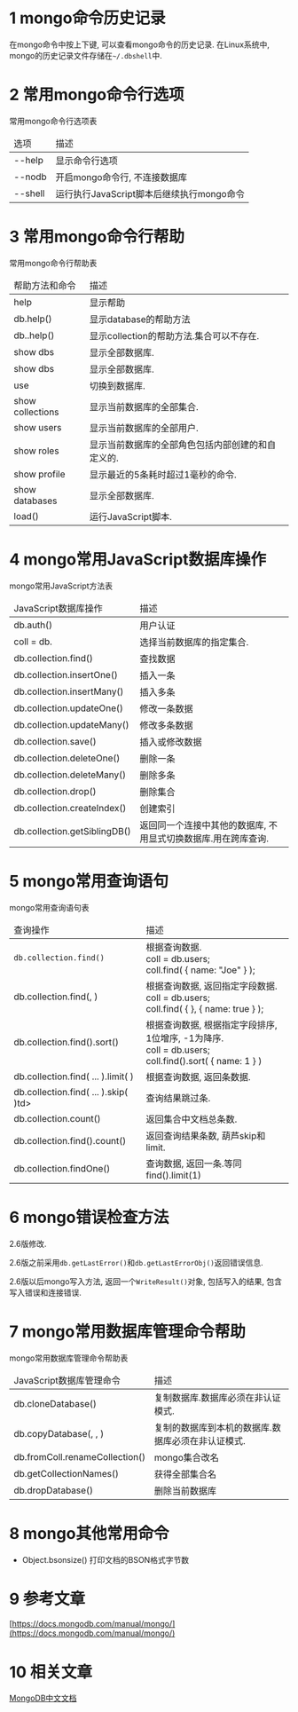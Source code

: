 1 mongo命令历史记录
===

在mongo命令中按上下键, 可以查看mongo命令的历史记录. 在Linux系统中, mongo的历史记录文件存储在`~/.dbshell`中.

2 常用mongo命令行选项
===

常用mongo命令行选项表
<table class="table table-bordered table-responsive text-center">
	<thead>
		<tr class="info">
			<td>选项</td>
			<td>描述</td>
		</tr>
	</thead>
	<tbody>
	<tr>
		<td>--help</td>
		<td>显示命令行选项</td>
	</tr>
	<tr>
		<td>--nodb</td>
		<td>开启mongo命令行, 不连接数据库</td>
	</tr>
	<tr>
		<td>--shell</td>
		<td>运行执行JavaScript脚本后继续执行mongo命令</td>
	</tr>
	</tbody>
</table>

3 常用mongo命令行帮助
===
常用mongo命令行帮助表
<table class="table table-bordered table-responsive text-center">
	<thead>
		<tr class="info">
			<td>帮助方法和命令</td>
			<td>描述</td>
		</tr>
	</thead>
	<tbody>
	<tr>
		<td>help</td>
		<td>显示帮助</td>
	</tr>
	<tr>
		<td>db.help()</td>
		<td>显示database的帮助方法</td>
	</tr>
	<tr>
		<td>db.<collection>.help()</td>
		<td>显示collection的帮助方法.集合<collection>可以不存在.</td>
	</tr>
	<tr>
		<td>show dbs</td>
		<td>显示全部数据库.</td>
	</tr>
		<tr>
		<td>show dbs</td>
		<td>显示全部数据库.</td>
	</tr>	
	<tr>
		<td>use <db></td>
		<td>切换到<db>数据库.</td>
	</tr>
	<tr>
		<td>show collections</td>
		<td>显示当前数据库的全部集合.</td>
	</tr>
	<tr>
		<td>show users</td>
		<td>显示当前数据库的全部用户.</td>
	</tr>
	<tr>
		<td>show roles</td>
		<td>显示当前数据库的全部角色包括内部创建的和自定义的.</td>
	</tr>
	<tr>
		<td>show profile</td>
		<td>显示最近的5条耗时超过1毫秒的命令.</td>
	</tr>
	<tr>
		<td>show databases</td>
		<td>显示全部数据库.</td>
	</tr>
	<tr>
		<td>load()</td>
		<td>运行JavaScript脚本.</td>
	</tr>
	</tbody>
</table>

4 mongo常用JavaScript数据库操作
===

mongo常用JavaScript方法表
<table class="table table-bordered table-responsive text-center">
	<thead>
		<tr class="info">
			<td>JavaScript数据库操作</td>
			<td>描述</td>
		</tr>
	</thead>
	<tbody>
	<tr>
		<td>db.auth()</td>
		<td>用户认证</td>
	</tr>
	<tr>
		<td>coll = db.<collection></td>
		<td>选择当前数据库的指定集合.</td>
	</tr>
	<tr>
		<td>db.collection.find()</td>
		<td>查找数据</td>
	</tr>
	<tr>
		<td>db.collection.insertOne()</td>
		<td>插入一条</td>
	</tr>
	<tr>
		<td>db.collection.insertMany()</td>
		<td>插入多条</td>
	</tr>
	<tr>
		<td>db.collection.updateOne()</td>
		<td>修改一条数据</td>
	</tr>
	<tr>
		<td>db.collection.updateMany()</td>
		<td>修改多条数据</td>
	</tr>
	<tr>
		<td>db.collection.save()</td>
		<td>插入或修改数据</td>
	</tr>
	<tr>
		<td>db.collection.deleteOne()</td>
		<td>删除一条</td>
	</tr>
	<tr>
		<td>db.collection.deleteMany()</td>
		<td>删除多条</td>
	</tr>
	<tr>
		<td>db.collection.drop()</td>
		<td>删除集合</td>
	</tr>
	<tr>
		<td>db.collection.createIndex()</td>
		<td>创建索引</td>
	</tr>
	<tr>
		<td>db.collection.getSiblingDB()</td>
		<td>返回同一个连接中其他的数据库, 不用显式切换数据库.用在跨库查询.</td>
	</tr>
	</tbody>
</table>

5 mongo常用查询语句
===

mongo常用查询语句表

<table class="table table-bordered table-responsive text-center">
	<thead>
		<tr class="info">
			<td>查询操作</td>
			<td>描述</td>
		</tr>
	</thead>
	<tbody>
	<tr>
		<td><code>db.collection.find(<query>)</td>
		<td>根据<query>查询数据.<br>
			coll = db.users;<br>
			coll.find( { name: "Joe" } );
		</td>
	</tr>
	<tr>
		<td>db.collection.find(<query>, <projection>)</td>
		<td>根据<query>查询数据, 返回指定字段<projection>数据.<br>
			coll = db.users;<br>
			coll.find( { }, { name: true } );
		</td>
	</tr>
	<tr>
		<td>db.collection.find().sort(<sort order>)</td>
		<td>根据<query>查询数据, 根据指定字段排序, 1位增序, -1为降序.<br>
				coll = db.users;<br>
				coll.find().sort( { name: 1 } )
		</td>
	</tr>
	<tr>
		<td>db.collection.find( ... ).limit( <n> )</td>
		<td>根据<query>查询数据, 返回<n>条数据.</td>
	</tr>
	<tr>
		<td>db.collection.find( ... ).skip( <n> )td>
		<td>查询结果跳过<n>条.</td>
	</tr>
	<tr>
		<td>db.collection.count()</td>
		<td>返回集合中文档总条数.</td>
	</tr>
	<tr>
		<td>db.collection.find(<query>).count()</td>
		<td>返回查询结果条数, 葫芦skip和limit.</td>
	</tr>
	<tr>
		<td>db.collection.findOne(<query>)</td>
		<td>查询<query>数据, 返回一条.等同find().limit(1)</td>
	</tr>
	</tbody>
</table>

6 mongo错误检查方法
===

2.6版修改.

2.6版之前采用`db.getLastError()`和`db.getLastErrorObj()`返回错误信息.

2.6版以后mongo写入方法, 返回一个`WriteResult()`对象, 包括写入的结果, 包含写入错误和连接错误.


7 mongo常用数据库管理命令帮助
===

mongo常用数据库管理命令帮助表
<table class="table table-bordered table-responsive text-center">
	<thead>
		<tr class="info">
			<td>JavaScript数据库管理命令</td>
			<td>描述</td>
		</tr>
	</thead>
	<tbody>
	<tr>
		<td>db.cloneDatabase(<host>)</td>
		<td>复制数据库.<host>数据库必须在非认证模式.</td>
	</tr>
	<tr>
		<td>db.copyDatabase(<from>, <to>, <host>)</td>
		<td>复制<host>的<from>数据库到本机的<to>数据库.<host>数据库必须在非认证模式.</td>
	</tr>
	<tr>
		<td>db.fromColl.renameCollection(<toColl>)</td>
		<td>mongo集合改名</td>
	</tr>
	<tr>
		<td>db.getCollectionNames()</td>
		<td>获得全部集合名</td>
	</tr>
	<tr>
		<td>db.dropDatabase()</td>
		<td>删除当前数据库</td>
	</tr>
	</tbody>
</table>

8 mongo其他常用命令
===

* Object.bsonsize(<document>)	打印<document>文档的BSON格式字节数


9 参考文章
===

[https://docs.mongodb.com/manual/mongo/](https://docs.mongodb.com/manual/mongo/)


10 相关文章
===

[MongoDB中文文档](http://localhost/article/mongodb/index.html)



